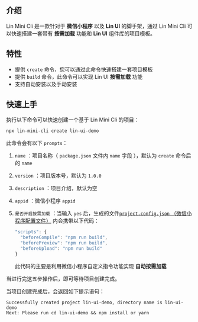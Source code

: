 ## 介绍

Lin Mini Cli 是一款针对于 **微信小程序** 以及 **Lin UI** 的脚手架，通过 Lin Mini Cli 可以快速搭建一套带有 **按需加载** 功能和 **Lin UI** 组件库的项目模板。

## 特性

- 提供 `create` 命令，您可以通过此命令快速搭建一套项目模板
- 提供 `build` 命令，此命令可以实现 Lin UI  **按需加载** 功能
- 支持自动安装以及手动安装

## 快速上手

执行以下命令可以快速创建一个基于 Lin Mini Cli 的项目：

```bash
npx lin-mini-cli create lin-ui-demo
```

此命令会有以下 `prompts`：

1. `name` ：项目名称（ `package.json` 文件内 `name` 字段 ），默认为 `create` 命令后的 `name`

2. `version` ：项目版本号，默认为 `1.0.0`

3. `description` ：项目介绍，默认为空

4. `appid` ：微信小程序 `appid`

5. `是否开启按需加载` ：当输入 `yes` 后，生成的文件[`project.config.json` （微信小程序配置文件）](https://developers.weixin.qq.com/miniprogram/dev/devtools/projectconfig.html) 内会携带以下代码：

   ```javascript
   "scripts": {
     "beforeCompile": "npm run build",
     "beforePreview": "npm run build",
     "beforeUpload": "npm run build"
   }
   ```

   此代码的主要是利用微信小程序自定义指令功能实现 **自动按需加载**

当进行完这五步操作后，即可等待项目创建完成。

当项目创建完成后，会返回如下提示语句：

```
Successfully created project lin-ui-demo, directory name is lin-ui-demo
Next: Please run cd lin-ui-demo && npm install or yarn
```

